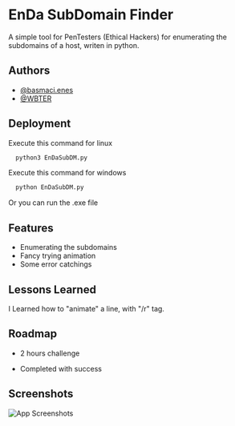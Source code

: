 
# EnDa SubDomain Finder

A simple tool for PenTesters (Ethical Hackers) for enumerating the subdomains of a host, writen in python.


## Authors

- [@basmaci.enes](https://www.instagram.com/basmaci.enes/)
- [@WBTER](https://github.com/WBTER/)

## Deployment

Execute this command for linux

```bash
  python3 EnDaSubDM.py
```

Execute this command for windows

```bash
  python EnDaSubDM.py
```

Or you can run the .exe file


## Features

- Enumerating the subdomains
- Fancy trying animation
- Some error catchings


## Lessons Learned

I Learned how to "animate" a line, with "/r" tag.
## Roadmap

- 2 hours challenge

- Completed with success


## Screenshots

![App Screenshots](https://i.ibb.co/Bs4s4jb/Screenshot-2023-05-28-142704.png)

